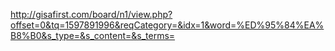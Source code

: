 http://gisafirst.com/board/n1/view.php?offset=0&tq=1597891996&reqCategory=&idx=1&word=%ED%95%84%EA%B8%B0&s_type=&s_content=&s_terms=

